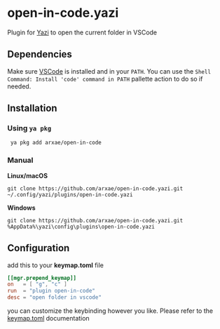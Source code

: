 # open-in-code.yazi
Plugin for [Yazi](https://github.com/sxyazi/yazi) to open the current folder in VSCode

## Dependencies
Make sure [VSCode](https://code.visualstudio.com) is installed and in your `PATH`. You can use the
`Shell Command: Install 'code' command in PATH` pallette action to do so if needed.

## Installation

### Using `ya pkg`
```
 ya pkg add arxae/open-in-code
```

### Manual
**Linux/macOS**
```
git clone https://github.com/arxae/open-in-code.yazi.git ~/.config/yazi/plugins/open-in-code.yazi
```
**Windows**
```
git clone https://github.com/arxae/open-in-code.yazi.git %AppData%\yazi\config\plugins\open-in-code.yazi
```
## Configuration
add this to your **keymap.toml** file
```toml
[[mgr.prepend_keymap]]
on   = [ "g", "c" ]
run  = "plugin open-in-code"
desc = "open folder in vscode"
```
you can customize the keybinding however you like. Please refer to the [keymap.toml](https://yazi-rs.github.io/docs/configuration/keymap) documentation
